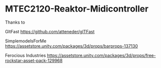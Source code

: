 # MTEC2120-Reaktor-Midicontroller

Thanks to

GltFast
https://github.com/atteneder/glTFast

SimplemodelsForMe
https://assetstore.unity.com/packages/3d/props/barprops-137130

Ferocious Industries
https://assetstore.unity.com/packages/3d/props/free-rockstar-asset-pack-129968